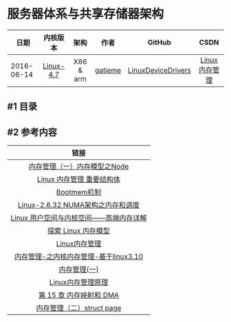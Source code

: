 服务器体系与共享存储器架构
=======

| 日期 | 内核版本 | 架构| 作者 | GitHub| CSDN |
| ------- |:-------:|:-------:|:-------:|:-------:|:-------:|
| 2016-06-14 | [Linux-4.7](http://lxr.free-electrons.com/source/?v=4.7) | X86 & arm | [gatieme](http://blog.csdn.net/gatieme) | [LinuxDeviceDrivers](https://github.com/gatieme/LDD-LinuxDeviceDrivers) | [Linux内存管理](http://blog.csdn.net/gatieme/article/category/6393814) |


#1	目录
-------





#2	参考内容
-------

|   链接   |
|:-------:|
| [内存管理（一）内存模型之Node](http://biancheng.dnbcw.info/linux/387391.html) |
| [Linux 内存管理 重要结构体](http://blog.chinaunix.net/uid-26009500-id-3078986.html) |
| [Bootmem机制](http://blog.csdn.net/samssm/article/details/25064897) |
| [Linux-2.6.32 NUMA架构之内存和调度](http://www.cnblogs.com/zhenjing/archive/2012/03/21/linux_numa.html) |
| [Linux 用户空间与内核空间——高端内存详解](http://blog.csdn.net/tommy_wxie/article/details/17122923) |
| [探索 Linux 内存模型](http://www.ibm.com/developerworks/cn/linux/l-memmod/) |
| [Linux内存管理](http://blog.chinaunix.net/uid/21718047/cid-151509-list-2.html) |
| [内存管理-之内核内存管理-基于linux3.10](http://blog.csdn.net/shichaog/article/details/45509917) |
| [内存管理(一)](http://www.cnblogs.com/openix/p/3334026.html) |
| [Linux内存管理原理](http://www.cnblogs.com/zhaoyl/p/3695517.html) |
| [第 15 章 内存映射和 DMA](http://www.embeddedlinux.org.cn/ldd3/ch15.html) |
| [ 内存管理（二）struct page ](http://blog.chinaunix.net/uid-30282771-id-5176971.html) |

